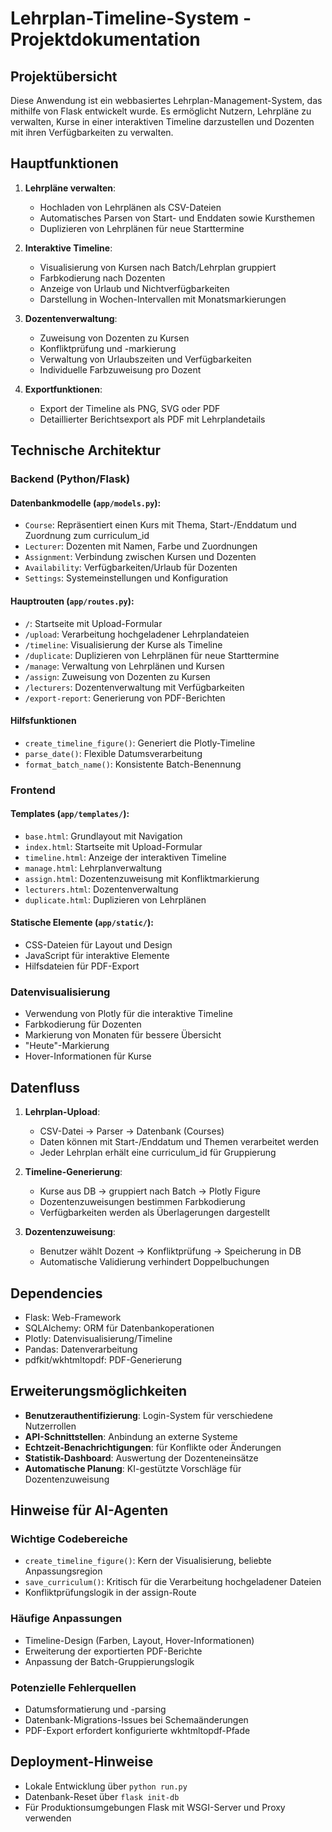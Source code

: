 # Lehrplan-Timeline-System - Projektdokumentation

## Projektübersicht

Diese Anwendung ist ein webbasiertes Lehrplan-Management-System, das mithilfe von Flask entwickelt wurde. Es ermöglicht Nutzern, Lehrpläne zu verwalten, Kurse in einer interaktiven Timeline darzustellen und Dozenten mit ihren Verfügbarkeiten zu verwalten.

## Hauptfunktionen

1. **Lehrpläne verwalten**:
   - Hochladen von Lehrplänen als CSV-Dateien
   - Automatisches Parsen von Start- und Enddaten sowie Kursthemen
   - Duplizieren von Lehrplänen für neue Starttermine

2. **Interaktive Timeline**:
   - Visualisierung von Kursen nach Batch/Lehrplan gruppiert
   - Farbkodierung nach Dozenten
   - Anzeige von Urlaub und Nichtverfügbarkeiten
   - Darstellung in Wochen-Intervallen mit Monatsmarkierungen

3. **Dozentenverwaltung**:
   - Zuweisung von Dozenten zu Kursen
   - Konfliktprüfung und -markierung
   - Verwaltung von Urlaubszeiten und Verfügbarkeiten
   - Individuelle Farbzuweisung pro Dozent

4. **Exportfunktionen**:
   - Export der Timeline als PNG, SVG oder PDF
   - Detaillierter Berichtsexport als PDF mit Lehrplandetails

## Technische Architektur

### Backend (Python/Flask)

#### Datenbankmodelle (`app/models.py`):
- `Course`: Repräsentiert einen Kurs mit Thema, Start-/Enddatum und Zuordnung zum curriculum_id
- `Lecturer`: Dozenten mit Namen, Farbe und Zuordnungen
- `Assignment`: Verbindung zwischen Kursen und Dozenten
- `Availability`: Verfügbarkeiten/Urlaub für Dozenten
- `Settings`: Systemeinstellungen und Konfiguration

#### Hauptrouten (`app/routes.py`):
- `/`: Startseite mit Upload-Formular
- `/upload`: Verarbeitung hochgeladener Lehrplandateien
- `/timeline`: Visualisierung der Kurse als Timeline
- `/duplicate`: Duplizieren von Lehrplänen für neue Starttermine
- `/manage`: Verwaltung von Lehrplänen und Kursen
- `/assign`: Zuweisung von Dozenten zu Kursen
- `/lecturers`: Dozentenverwaltung mit Verfügbarkeiten
- `/export-report`: Generierung von PDF-Berichten

#### Hilfsfunktionen
- `create_timeline_figure()`: Generiert die Plotly-Timeline
- `parse_date()`: Flexible Datumsverarbeitung
- `format_batch_name()`: Konsistente Batch-Benennung

### Frontend

#### Templates (`app/templates/`):
- `base.html`: Grundlayout mit Navigation
- `index.html`: Startseite mit Upload-Formular
- `timeline.html`: Anzeige der interaktiven Timeline
- `manage.html`: Lehrplanverwaltung
- `assign.html`: Dozentenzuweisung mit Konfliktmarkierung
- `lecturers.html`: Dozentenverwaltung
- `duplicate.html`: Duplizieren von Lehrplänen

#### Statische Elemente (`app/static/`):
- CSS-Dateien für Layout und Design
- JavaScript für interaktive Elemente
- Hilfsdateien für PDF-Export

### Datenvisualisierung
- Verwendung von Plotly für die interaktive Timeline
- Farbkodierung für Dozenten
- Markierung von Monaten für bessere Übersicht
- "Heute"-Markierung
- Hover-Informationen für Kurse

## Datenfluss

1. **Lehrplan-Upload**:
   - CSV-Datei → Parser → Datenbank (Courses)
   - Daten können mit Start-/Enddatum und Themen verarbeitet werden
   - Jeder Lehrplan erhält eine curriculum_id für Gruppierung

2. **Timeline-Generierung**:
   - Kurse aus DB → gruppiert nach Batch → Plotly Figure
   - Dozentenzuweisungen bestimmen Farbkodierung
   - Verfügbarkeiten werden als Überlagerungen dargestellt

3. **Dozentenzuweisung**:
   - Benutzer wählt Dozent → Konfliktprüfung → Speicherung in DB
   - Automatische Validierung verhindert Doppelbuchungen

## Dependencies

- Flask: Web-Framework
- SQLAlchemy: ORM für Datenbankoperationen
- Plotly: Datenvisualisierung/Timeline
- Pandas: Datenverarbeitung
- pdfkit/wkhtmltopdf: PDF-Generierung

## Erweiterungsmöglichkeiten

- **Benutzerauthentifizierung**: Login-System für verschiedene Nutzerrollen
- **API-Schnittstellen**: Anbindung an externe Systeme
- **Echtzeit-Benachrichtigungen**: für Konflikte oder Änderungen
- **Statistik-Dashboard**: Auswertung der Dozenteneinsätze
- **Automatische Planung**: KI-gestützte Vorschläge für Dozentenzuweisung

## Hinweise für AI-Agenten

### Wichtige Codebereiche
- `create_timeline_figure()`: Kern der Visualisierung, beliebte Anpassungsregion
- `save_curriculum()`: Kritisch für die Verarbeitung hochgeladener Dateien
- Konfliktprüfungslogik in der assign-Route

### Häufige Anpassungen
- Timeline-Design (Farben, Layout, Hover-Informationen)
- Erweiterung der exportierten PDF-Berichte
- Anpassung der Batch-Gruppierungslogik

### Potenzielle Fehlerquellen
- Datumsformatierung und -parsing
- Datenbank-Migrations-Issues bei Schemaänderungen
- PDF-Export erfordert konfigurierte wkhtmltopdf-Pfade

## Deployment-Hinweise
- Lokale Entwicklung über `python run.py`
- Datenbank-Reset über `flask init-db`
- Für Produktionsumgebungen Flask mit WSGI-Server und Proxy verwenden 